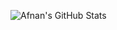 ![Afnan's GitHub Stats](https://github-readme-stats.vercel.app/api/?username=afnan47&count_private=true&layout=pie&theme=transparent&showicons=true&rank_icon=percentile)

